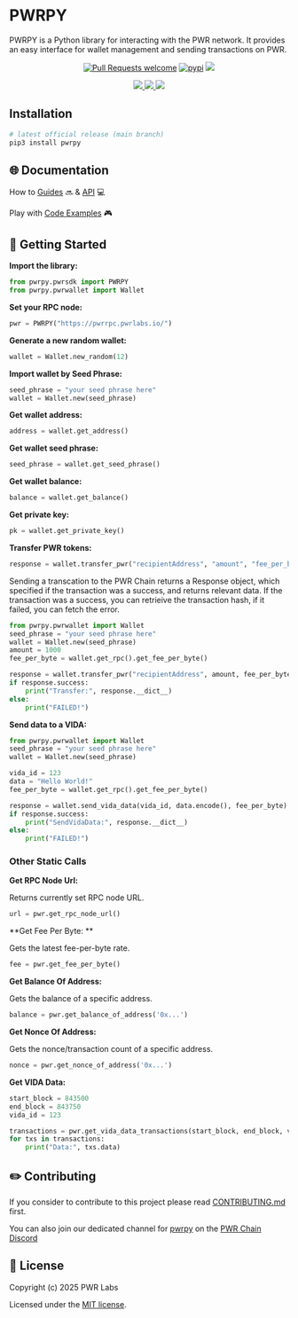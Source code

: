 # PWRPY

PWRPY is a Python library for interacting with the PWR network.
It provides an easy interface for wallet management and sending transactions on PWR.

<div align="center">
<!-- markdownlint-restore -->

[![Pull Requests welcome](https://img.shields.io/badge/PRs-welcome-ff69b4.svg?style=flat-square)](https://github.com/pwrlabs/pwrpy/issues?q=is%3Aissue+is%3Aopen+label%3A%22help+wanted%22)
[![pypi](https://img.shields.io/pypi/v/pwrpy)](https://pypi.org/project/pwrpy/)
<a href="https://github.com/pwrlabs/pwrpy/blob/main/LICENSE/">
  <img src="https://img.shields.io/badge/license-MIT-black">
</a>
<!-- <a href="https://github.com/pwrlabs/pwrpy/stargazers">
  <img src='https://img.shields.io/github/stars/pwrlabs/pwrpy?color=yellow' />
</a> -->
<a href="https://pwrlabs.io/">
  <img src="https://img.shields.io/badge/powered_by-PWR Chain-navy">
</a>
<a href="https://www.youtube.com/@pwrlabs">
  <img src="https://img.shields.io/badge/Community%20calls-Youtube-red?logo=youtube"/>
</a>
<a href="https://twitter.com/pwrlabs">
  <img src="https://img.shields.io/twitter/follow/pwrlabs?style=social"/>
</a>

</div>

## Installation

```bash
# latest official release (main branch)
pip3 install pwrpy
```

## 🌐 Documentation

How to [Guides](https://docs.pwrlabs.io/pwrchain/overview) 🔜 & [API](https://docs.pwrlabs.io/developers/sdks/overview) 💻

Play with [Code Examples](https://github.com/keep-pwr-strong/pwr-examples/) 🎮

## 💫 Getting Started

**Import the library:**

```python
from pwrpy.pwrsdk import PWRPY
from pwrpy.pwrwallet import Wallet
```

**Set your RPC node:**

```python
pwr = PWRPY("https://pwrrpc.pwrlabs.io/")
```

**Generate a new random wallet:**

```python
wallet = Wallet.new_random(12)
```

**Import wallet by Seed Phrase:**

```python
seed_phrase = "your seed phrase here"
wallet = Wallet.new(seed_phrase)
```

**Get wallet address:**

```python
address = wallet.get_address()
```

**Get wallet seed phrase:**

```python
seed_phrase = wallet.get_seed_phrase()
```

**Get wallet balance:**

```python
balance = wallet.get_balance()
```

**Get private key:**

```python
pk = wallet.get_private_key()
```

**Transfer PWR tokens:**

```python
response = wallet.transfer_pwr("recipientAddress", "amount", "fee_per_byte")
```

Sending a transcation to the PWR Chain returns a Response object, which specified if the transaction was a success, and returns relevant data.
If the transaction was a success, you can retrieive the transaction hash, if it failed, you can fetch the error.

```python
from pwrpy.pwrwallet import Wallet
seed_phrase = "your seed phrase here"
wallet = Wallet.new(seed_phrase)
amount = 1000
fee_per_byte = wallet.get_rpc().get_fee_per_byte()

response = wallet.transfer_pwr("recipientAddress", amount, fee_per_byte)
if response.success:
    print("Transfer:", response.__dict__)
else:
    print("FAILED!")
```

**Send data to a VIDA:**

```python
from pwrpy.pwrwallet import Wallet
seed_phrase = "your seed phrase here"
wallet = Wallet.new(seed_phrase)

vida_id = 123
data = "Hello World!"
fee_per_byte = wallet.get_rpc().get_fee_per_byte()

response = wallet.send_vida_data(vida_id, data.encode(), fee_per_byte)
if response.success:
    print("SendVidaData:", response.__dict__)
else:
    print("FAILED!")
```

### Other Static Calls

**Get RPC Node Url:**

Returns currently set RPC node URL.

```python
url = pwr.get_rpc_node_url()
```

**Get Fee Per Byte: **

Gets the latest fee-per-byte rate.

```python
fee = pwr.get_fee_per_byte()
```

**Get Balance Of Address:**

Gets the balance of a specific address.

```python
balance = pwr.get_balance_of_address('0x...')
```

**Get Nonce Of Address:**

Gets the nonce/transaction count of a specific address.

```python
nonce = pwr.get_nonce_of_address('0x...')
```

**Get VIDA Data:**

```python
start_block = 843500
end_block = 843750
vida_id = 123

transactions = pwr.get_vida_data_transactions(start_block, end_block, vida_id)
for txs in transactions:
    print("Data:", txs.data)
```

## ✏️ Contributing

If you consider to contribute to this project please read [CONTRIBUTING.md](https://github.com/pwrlabs/pwrpy/blob/main/CONTRIBUTING.md) first.

You can also join our dedicated channel for [pwrpy](https://discord.com/channels/1141787507189624992/1167387492153032735) on the [PWR Chain Discord](https://discord.com/invite/YASmBk9EME)

## 📜 License

Copyright (c) 2025 PWR Labs

Licensed under the [MIT license](https://github.com/pwrlabs/pwrpy/blob/main/LICENSE).
